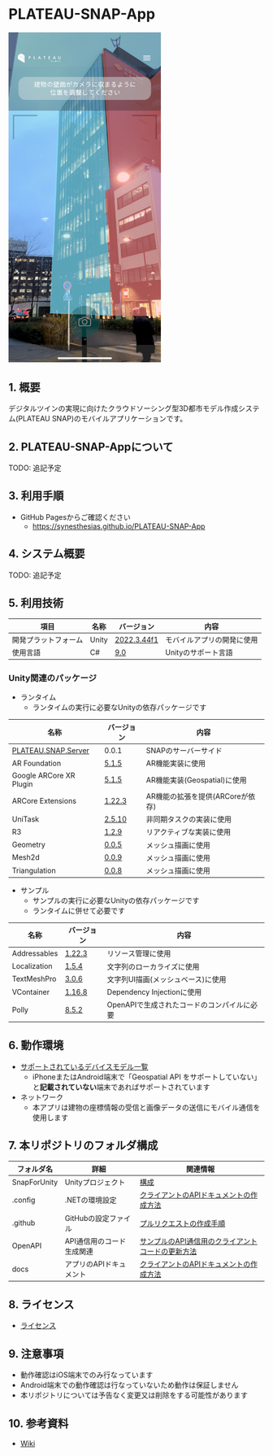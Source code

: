 # PLATEAU-SNAP-App

<img src="docs/images/manual/index.png" width="300">

## 1. 概要

デジタルツインの実現に向けたクラウドソーシング型3D都市モデル作成システム(PLATEAU SNAP)のモバイルアプリケーションです。

## 2. PLATEAU-SNAP-Appについて

TODO: 追記予定

## 3. 利用手順

- GitHub Pagesからご確認ください
  - https://synesthesias.github.io/PLATEAU-SNAP-App

## 4. システム概要

TODO: 追記予定

## 5. 利用技術

| 項目 | 名称 | バージョン | 内容 |
|---|---|---|---|
| 開発プラットフォーム | Unity | [2022.3.44f1](https://docs.unity3d.com/ja/2022.3/Manual/) | モバイルアプリの開発に使用 |
| 使用言語 | C# | [9.0](https://docs.unity3d.com/ja/2022.3/Manual/CSharpCompiler.html) | Unityのサポート言語 |

### Unity関連のパッケージ

- ランタイム
  - ランタイムの実行に必要なUnityの依存パッケージです

| 名称 | バージョン | 内容 |
|-----|-------|-------|
| [PLATEAU.SNAP.Server](https://github.com/Synesthesias/PLATEAU-SNAP-Server) | 0.0.1 | SNAPのサーバーサイド |
| AR Foundation | [5.1.5](https://docs.unity3d.com/Packages/com.unity.xr.arfoundation@5.1/manual/index.html) | AR機能実装に使用 |
| Google ARCore XR Plugin | [5.1.5](https://docs.unity3d.com/ja/Packages/com.unity.xr.arkit@5.1/manual/index.html) | AR機能実装(Geospatial)に使用 |
| ARCore Extensions | [1.22.3](https://github.com/google-ar/arcore-unity-extensions) | AR機能の拡張を提供(ARCoreが依存) |
| UniTask | [2.5.10](https://github.com/Cysharp/UniTask/releases/tag/2.5.10) | 非同期タスクの実装に使用 |
| R3 | [1.2.9](https://github.com/Cysharp/R3/releases/tag/1.2.9) | リアクティブな実装に使用 |
| Geometry | [0.0.5](https://github.com/iShapeUnity/Geometry/releases/tag/0.0.5) | メッシュ描画に使用 |
| Mesh2d | [0.0.9](https://github.com/iShapeUnity/Mesh2d/releases/tag/0.0.9) | メッシュ描画に使用 |
| Triangulation | [0.0.8](https://github.com/iShapeUnity/Triangulation/releases/tag/0.0.8) | メッシュ描画に使用 |

- サンプル
  - サンプルの実行に必要なUnityの依存パッケージです
  - ランタイムに併せて必要です

| 名称 | バージョン | 内容 |
|-----|-------|-------|
| Addressables | [1.22.3](https://docs.unity3d.com/Packages/com.unity.addressables@1.22/manual/index.html) | リソース管理に使用 |
| Localization | [1.5.4](https://docs.unity3d.com/Packages/com.unity.localization@1.5/manual/index.html) | 文字列のローカライズに使用 |
| TextMeshPro | [3.0.6](https://docs.unity3d.com/ja/2022.3/Manual/com.unity.textmeshpro.html) | 文字列UI描画(メッシュベース)に使用 |
| VContainer | [1.16.8](https://github.com/hadashiA/VContainer/releases/tag/1.16.8) | Dependency Injectionに使用 |
| Polly | [8.5.2](https://www.nuget.org/packages/Polly/8.5.2) | OpenAPIで生成されたコードのコンパイルに必要 |

## 6. 動作環境

- [サポートされているデバイスモデル一覧](https://developers.google.com/ar/devices?hl=ja)
  - iPhoneまたはAndroid端末で「Geospatial API をサポートしていない」と<b>記載されていない</b>端末であればサポートされています
- ネットワーク
  - 本アプリは建物の座標情報の受信と画像データの送信にモバイル通信を使用します

## 7. 本リポジトリのフォルダ構成

| フォルダ名 | 詳細 | 関連情報 |
|-----|-----|-----|
| SnapForUnity | Unityプロジェクト | [構成](<https://github.com/Synesthesias/PLATEAU-SNAP-App/wiki/1).-%E9%96%8B%E7%99%BA%E8%80%85(Developer)%E5%90%91%E3%81%91%E6%83%85%E5%A0%B1#1-1-%E6%A7%8B%E6%88%90>)  |
| .config | .NETの環境設定 | [クライアントのAPIドキュメントの作成方法](<https://github.com/Synesthesias/PLATEAU-SNAP-App/wiki/2).-%E3%82%B3%E3%83%B3%E3%83%88%E3%83%AA%E3%83%93%E3%83%A5%E3%83%BC%E3%82%BF%E3%83%BC(Contributer)%E5%90%91%E3%81%91%E6%83%85%E5%A0%B1#2-3-%E3%82%AF%E3%83%A9%E3%82%A4%E3%82%A2%E3%83%B3%E3%83%88%E3%81%AEapi%E3%83%89%E3%82%AD%E3%83%A5%E3%83%A1%E3%83%B3%E3%83%88%E3%81%AE%E4%BD%9C%E6%88%90%E6%96%B9%E6%B3%95%E8%BF%BD%E5%8A%A0%E5%AF%BE%E5%BF%9C%E4%B8%8D%E8%A6%81>) |
| .github | GitHubの設定ファイル | [プルリクエストの作成手順](<https://github.com/Synesthesias/PLATEAU-SNAP-App/wiki/2).-%E3%82%B3%E3%83%B3%E3%83%88%E3%83%AA%E3%83%93%E3%83%A5%E3%83%BC%E3%82%BF%E3%83%BC(Contributer)%E5%90%91%E3%81%91%E6%83%85%E5%A0%B1#2-6-%E3%83%97%E3%83%AB%E3%83%AA%E3%82%AF%E3%82%A8%E3%82%B9%E3%83%88%E3%81%AE%E4%BD%9C%E6%88%90%E6%89%8B%E9%A0%86>) |
| OpenAPI | API通信用のコード生成関連 | [サンプルのAPI通信用のクライアントコードの更新方法](<https://github.com/Synesthesias/PLATEAU-SNAP-App/wiki/2).-%E3%82%B3%E3%83%B3%E3%83%88%E3%83%AA%E3%83%93%E3%83%A5%E3%83%BC%E3%82%BF%E3%83%BC(Contributer)%E5%90%91%E3%81%91%E6%83%85%E5%A0%B1#2-5-%E3%82%B5%E3%83%B3%E3%83%97%E3%83%AB%E3%81%AEapi%E9%80%9A%E4%BF%A1%E7%94%A8%E3%81%AE%E3%82%AF%E3%83%A9%E3%82%A4%E3%82%A2%E3%83%B3%E3%83%88%E3%82%B3%E3%83%BC%E3%83%89%E3%81%AE%E6%9B%B4%E6%96%B0%E6%96%B9%E6%B3%95>) |
| docs | アプリのAPIドキュメント | [クライアントのAPIドキュメントの作成方法](<https://github.com/Synesthesias/PLATEAU-SNAP-App/wiki/2).-%E3%82%B3%E3%83%B3%E3%83%88%E3%83%AA%E3%83%93%E3%83%A5%E3%83%BC%E3%82%BF%E3%83%BC(Contributer)%E5%90%91%E3%81%91%E6%83%85%E5%A0%B1#2-3-%E3%82%AF%E3%83%A9%E3%82%A4%E3%82%A2%E3%83%B3%E3%83%88%E3%81%AEapi%E3%83%89%E3%82%AD%E3%83%A5%E3%83%A1%E3%83%B3%E3%83%88%E3%81%AE%E4%BD%9C%E6%88%90%E6%96%B9%E6%B3%95%E8%BF%BD%E5%8A%A0%E5%AF%BE%E5%BF%9C%E4%B8%8D%E8%A6%81>) |

## 8. ライセンス

- [ライセンス](https://github.com/Synesthesias/PLATEAU-SNAP-App/blob/main/LICENSE)

## 9. 注意事項

- 動作確認はiOS端末でのみ行なっています
- Android端末での動作確認は行なっていないため動作は保証しません
- 本リポジトリについては予告なく変更又は削除をする可能性があります

## 10. 参考資料

- [Wiki](https://github.com/Synesthesias/PLATEAU-SNAP-App/wiki)
